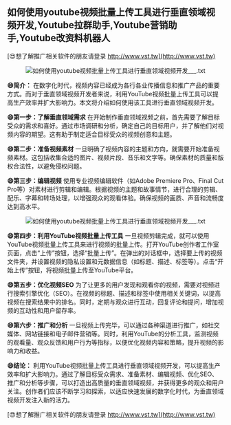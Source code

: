 ## **如何使用youtube视频批量上传工具进行垂直领域视频开发,Youtube拉群助手,Youtube营销助手,Youtube改资料机器人**

[😍想了解推广相关软件的朋友请登录 http://www.vst.tw](http://www.vst.tw)

 <center><img src="https://vst.tw/MP4/tuiguang/png/7.png" alt="如何使用youtube视频批量上传工具进行垂直领域视频开发___.txt"></center>

**😄简介：**
在数字化时代，视频内容已经成为各行各业传播信息和推广产品的重要方式。而对于垂直领域视频开发者来说，利用YouTube视频批量上传工具可以提高生产效率并扩大影响力。本文将介绍如何使用该工具进行垂直领域视频开发。

**😄第一步：了解垂直领域需求**
在开始制作垂直领域视频之前，首先需要了解目标受众的需求和喜好。通过市场调研和分析，确定自己的目标用户，并了解他们对视频内容的期望。这有助于制定适合目标受众的视频创意和主题。

**😄第二步：准备视频素材**
一旦明确了视频内容的主题和方向，就需要开始准备视频素材。这包括收集合适的图片、视频片段、音乐和文字等。确保素材的质量和版权合法性，以避免侵权问题。

**😄第三步：编辑视频**
使用专业视频编辑软件（如Adobe Premiere Pro、Final Cut Pro等）对素材进行剪辑和编辑。根据视频的主题和故事情节，进行合理的剪辑、配乐、字幕和转场处理，以增强观众的观看体验。确保视频的画质、声音和流畅度达到高水平。

 <center><img src="https://vst.tw/MP4/tuiguang/png/2.png" alt="如何使用youtube视频批量上传工具进行垂直领域视频开发___.txt"></center>

**😄第四步：利用YouTube视频批量上传工具**
一旦视频剪辑完成，就可以使用YouTube视频批量上传工具来进行视频的批量上传。打开YouTube创作者工作室页面，点击“上传”按钮，选择“批量上传”。在弹出的对话框中，选择要上传的视频文件夹，并设置视频的隐私设置和元数据信息（如标题、描述、标签等）。点击“开始上传”按钮，将视频批量上传至YouTube平台。

**😄第五步：优化视频SEO**
为了让更多的用户发现和观看你的视频，需要对视频进行搜索引擎优化（SEO）。在视频的标题、描述和标签中使用相关关键词，以提高视频在搜索结果中的排名。同时，定期与观众进行互动，回复评论和提问，增加视频的互动性和用户留存率。

**😄第六步：推广和分析**
一旦视频上传完毕，可以通过各种渠道进行推广，如社交媒体、网站链接和电子邮件营销等。同时，利用YouTube的分析工具，监测视频的观看量、观众反馈和用户行为等指标，以便优化视频内容和策略，提升视频的影响力和收益。

**😄结论：**
利用YouTube视频批量上传工具进行垂直领域视频开发，可以提高生产效率和扩大影响力。通过了解目标受众需求、准备素材、编辑视频、优化SEO、推广和分析等步骤，可以打造出高质量的垂直领域视频，并获得更多的观众和用户关注。创作者们应该不断学习和探索，以适应快速发展的数字化时代，为垂直领域视频开发注入新的活力。

[😍想了解推广相关软件的朋友请登录 http://www.vst.tw](http://www.vst.tw)



